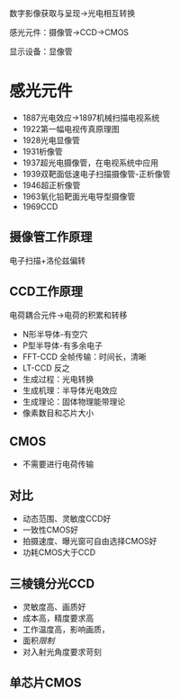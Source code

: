 数字影像获取与呈现→光电相互转换

感光元件：摄像管→CCD→CMOS

显示设备：显像管

# 感光元件

- 1887光电效应→1897机械扫描电视系统
- 1922第一幅电视传真原理图
- 1928光电显像管
- 1931析像管
- 1937超光电摄像管，在电视系统中应用
- 1939双靶面低速电子扫描摄像管-正析像管
- 1946超正析像管
- 1963氧化铅靶面光电导型摄像管
- 1969CCD

## 摄像管工作原理

电子扫描+洛伦兹偏转

## CCD工作原理

电荷耦合元件→电荷的积累和转移

- N形半导体-有空穴
- P型半导体-有多余电子
- FFT-CCD 全帧传输：时间长，清晰
- LT-CCD 反之
- 生成过程：光电转换
- 生成机理：半导体光电效应
- 生成理论：固体物理能带理论
- 像素数目和芯片大小

## CMOS

- 不需要进行电荷传输

## 对比

- 动态范围、灵敏度CCD好
- 一致性CMOS好
- 拍摄速度、曝光窗可自由选择CMOS好
- 功耗CMOS大于CCD

## 三棱镜分光CCD

- 灵敏度高、画质好
- 成本高，精度要求高
- 工作温度高，影响画质，
- 面积*限制*
- 对入射光角度要求苛刻

## 单芯片CMOS
